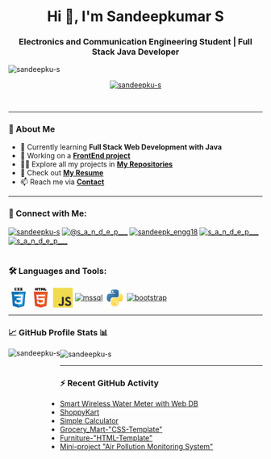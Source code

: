 <h1 align="center">Hi 👋, I'm Sandeepkumar S</h1> 

<h3 align="center">Electronics and Communication Engineering Student | Full Stack Java Developer</h3>

<p align="left"> <img src="https://komarev.com/ghpvc/?username=sandeepku-s&label=Profile%20views&color=0e75b6&style=flat" alt="sandeepku-s" /> </p>

<p align="center"> <a href="https://github.com/ryo-ma/github-profile-trophy"><img src="https://github-profile-trophy.vercel.app/?username=sandeepku-s" alt="sandeepku-s" /></a> </p>

<p align="center"> <a href="https://twitter.com/" target="blank"><img src="https://img.shields.io/twitter/follow/?logo=twitter&style=for-the-badge" alt="" /></a> </p>

---

### 🚀 About Me  
- 🌱 Currently learning **Full Stack Web Development with Java**  
- 🔭 Working on a **[FrontEnd project](https://github.com/sandeepku-s/ShoppyKart-template)**  
- 👨‍💻 Explore all my projects in **[My Repositories](https://github.com/sandeepku-s?tab=repositories)**  
- 📝 Check out **[My Resume](Images/Sandeep_Resume.pdf)**  
- 📫 Reach me via **[Contact](mailto:sandeep6361460@gmail.com)**  

---
### 🔗 Connect with Me:

<div align="left">
<a href="https://linkedin.com/in/sandeepku-s" target="blank"><img align="center" src="https://raw.githubusercontent.com/rahuldkjain/github-profile-readme-generator/master/src/images/icons/Social/linked-in-alt.svg" alt="sandeepku-s" height="30" width="40" /></a>
<a href="https://www.youtube.com/@s_a_n_d_e_p___" target="blank"><img align="center" src="https://raw.githubusercontent.com/rahuldkjain/github-profile-readme-generator/master/src/images/icons/Social/youtube.svg" alt="@s_a_n_d_e_p___" height="30" width="40" /></a>
<a href="https://www.hackerrank.com/profile/sandeep6361460" target="blank"><img align="center" src="https://raw.githubusercontent.com/rahuldkjain/github-profile-readme-generator/master/src/images/icons/Social/hackerrank.svg" alt="sandeepk_engg18" height="30" width="40" /></a>
<a href="https://instagram.com/s_a_n_d_e_p___" target="blank"><img align="center" src="https://raw.githubusercontent.com/rahuldkjain/github-profile-readme-generator/master/src/images/icons/Social/instagram.svg" alt="s_a_n_d_e_p___" height="30" width="40" /></a>
<a href="https://twitter.com/s_a_n_d_e_p___" target="blank"><img align="center" src="https://raw.githubusercontent.com/rahuldkjain/github-profile-readme-generator/master/src/images/icons/Social/twitter.svg" alt="s_a_n_d_e_p___" height="30" width="40" /></a>
</div>

<br />

### 🛠️ Languages and Tools:

<div align="left">
  <a href="https://www.w3schools.com/css/" target="blank"><img align="center" src="https://raw.githubusercontent.com/devicons/devicon/master/icons/css3/css3-original-wordmark.svg" alt="css3" height="40" width="40" /></a>
  <a href="https://www.w3.org/html/" target="blank"><img align="center" src="https://raw.githubusercontent.com/devicons/devicon/master/icons/html5/html5-original-wordmark.svg" alt="html5" height="40" width="40" /></a>
  <a href="https://developer.mozilla.org/en-US/docs/Web/JavaScript" target="blank"><img align="center" src="https://raw.githubusercontent.com/devicons/devicon/master/icons/javascript/javascript-original.svg" alt="javascript" height="40" width="40" /></a>
  <a href="https://www.microsoft.com/en-us/sql-server" target="blank"><img align="center" src="https://github.com/sandeepku-s/sandeepku-s/blob/main/Images/SQL%20img.png" alt="mssql" height="40" width="40" /></a>
  <a href="https://www.python.org" target="blank"><img align="center" src="https://raw.githubusercontent.com/devicons/devicon/master/icons/python/python-original.svg" alt="python" height="40" width="40" /></a>
  <a href="https://getbootstrap.com" target="blank"><img align="center" src="https://github.com/sandeepku-s/sandeepku-s/blob/main/Images/Bootstrap%20img.png" alt="bootstrap" height="40" width="40" /></a>
</div>

---

### 📈 GitHub Profile Stats 📊

  <p><img align="left" src="https://github-readme-stats.vercel.app/api/top-langs?username=sandeepku-s&show_icons=true&locale=en&layout=compact" alt="sandeepku-s" height="200" /></p>
  
  <p><img align="center" src="https://github-readme-stats.vercel.app/api?username=sandeepku-s&show_icons=true&locale=en" alt="sandeepku-s" height="200" /></p>
  
---

### ⚡ Recent GitHub Activity

- [Smart Wireless Water Meter with Web DB](https://github.com/sandeepku-s/Smart_wireless_water_meter_with_Web_DB)
- [ShoppyKart](https://github.com/sandeepku-s/ShoppyKart-template)
- [Simple Calculator](https://github.com/sandeepku-s/Calculator)
- [Grocery_Mart-"CSS-Template"](https://github.com/sandeepku-s/Grocery_Mart___CSS-Template)
- [Furniture-"HTML-Template"](https://github.com/sandeepku-s/HTML-Furniture_templete)
- [Mini-project "Air Pollution Monitoring System"](https://github.com/sandeepku-s/Air-pollution-monitoring-system)

